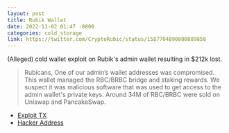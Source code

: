 ```yaml
---
layout: post
title: Rubik Wallet
date: 2022-11-02 01:47 -0800
categories: cold_storage
link: https://twitter.com/CryptoRubic/status/1587704890800889858
---
```

(Alleged) cold wallet exploit on Rubik's admin wallet resulting in $212k lost.

> Rubicans, One of our admin’s wallet addresses was compromised. This wallet managed the RBC/BRBC bridge and staking rewards. We suspect it was malicious software that was used to get access to the admin wallet's private keys.
> Around 34M of RBC/BRBC were sold on Uniswap and PancakeSwap.


- [Exploit TX](https://etherscan.io/tx/0x75cade00bc191f059826aa77fe5104bccea622b0f4c844147cdb3d64cacee4e3)
- [Hacker Address](https://etherscan.io/address/0xD2D113d7b5c4F8FB4A68cEDa26F894F0fE25F24a)